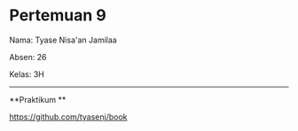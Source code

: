 # Pertemuan 9

Nama: Tyase Nisa'an Jamilaa

Absen: 26

Kelas: 3H

---

**Praktikum **

https://github.com/tyasenj/book
